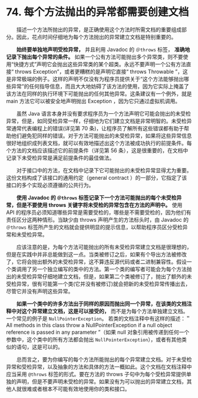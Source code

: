 # 74. 每个方法抛出的异常都需要创建文档

　　描述一个方法所抛出的异常，是正确使用这个方法时所需文档的重要组成部分。因此，花点时间仔细地为每个方法抛出的异常建立文档是特别重要的。

　　**始终要单独地声明受检异常，** 并且利用 Javadoc 的 `＠throws` 标签， **准确地记录下抛出每个异常的条件。** 如果一个公有方法可能抛出多个异常类，则不要使用“快捷方式”声明它会抛出这些异常类的某个超类。永远不要声明一个公有方法直接“ throws Exception”，或者更糟糕的是声明它直接“ throws Throwable ”，这是非常极端的例子。这样的声明不仅没有为程序员提供关于“这个方法能够抛出哪些异常”的任何指导信息，而且大大地妨碍了该方法的使用，因为它实际上掩盖了该方法在同样的执行环境下可能抛出的任何其他异常。这条建议有一个例外，就是 main 方法它可以被安全地声明抛出 Exception ，因为它只通过虚拟机调用。

　　虽然 Java 语言本身并没有要求程序员为一个方法声明它可能会抛出的未受检异常，但是，如同受检异常一样，仔细地为它们建立文档是非常明智的。未受检异常通常代表编程上的错误(详见第 70 条)，让程序员了解所有这些错误都有助于帮助他们避免犯同样的错误。对于方法可能抛出的未受检异常，如果将这些异常信息很好地组织成列表文档，就可以有效地描述出这个方法被成功执行的前提条件。每个方法的文档应该描述它的前提条件（详见第 56 条），这是很重要的，在文档中记录下未受检异常是满足前提条件的最佳做法。

　　对于接口中的方法，在文档中记录下它可能抛出的未受检异常显得尤为重要。这份文档构成了该接口的通用约定（general contract ）的一部分，它指定了该接口的多个实现必须遵循的公共行为。

　　**使用 Javadoc 的 `＠throws` 标签记录下一个方法可能抛出的每个未受检异常，但是不要使用 throws 关键字将未受检的异常包含在方法的声明中。** 使用 API 的程序员必须知道哪些异常是需要受检的，哪些是不需要受检的，因为他们有责任区分这两种情形。当缺少由 throws 声明产生的方法标头时，由 Javadoc 的 `＠throws` 标签所产生的文档就会提供明显的提示信息，以帮助程序员区分受检异常和未受检异常。

　　应该注意的是，为每个方法可能抛出的所有未受检异常建立文档是很理想的，但是在实践中并非总能做到这一点。当类被修订之后，如果有个导出方法被修改了，它将会抛出额外的未受检异常，这不算违反源代码或者二进制兼容性。假设一个类调用了另一个独立编写的类中的方法。第一个类的编写者可能会为每个方法抛出的未受检异常仔细地建立文档，但是，如果第二个类被修订了，抛出了额外的未受检异常，很有可能第一个类(它并没有被修订)就会把新的未受检异常传播出去，尽管它并没有声明这些异常。

　　**如果一个类中的许多方法出于同样的原因而抛出同一个异常，在该类的文档注释中对这个异常建立文档，这是可以接受的，** 而不是为每个方法单独建立文档。一个常见的例子是 `NullPointerException`。 若类的文档注释中有这样的描述：＂All methods in this class throw a NullPointerException if a null object reference is passed in any parameter ”（如果 null 对象引用被传递到任何一个参数中，这个类中的所有方法都会抛出 `NullPointerException`），或者有其他类似的语句，这是可以的。

　　总而言之，要为你编写的每个方法所能抛出的每个异常建立文档。对于未受检异常和受检异常，以及抽象的方法和具体的方法一概如此。这个文档在文档注释中应当采用 `@throws` 标签的形式。要在方法的 throws 子句中为每个受检异常提供单独的声明，但是不要声明未受检的异常。如果没有为可以抛出的异常建立文档，其他人就很难或者根本不可能有效地使用你的类和接口。
